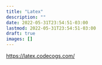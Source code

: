 ```yaml
---
title: "Latex"
description: ""
date: 2022-05-31T23:54:51-03:00
lastmod: 2022-05-31T23:54:51-03:00
draft: true
images: []
---
```


https://latex.codecogs.com/